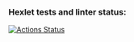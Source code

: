 ### Hexlet tests and linter status:
[![Actions Status](https://github.com/EvgenyCh97/python-project-50/workflows/hexlet-check/badge.svg)](https://github.com/EvgenyCh97/python-project-50/actions)